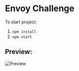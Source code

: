 # Envoy Challenge

To start project:
1. `npm install`
2. `npm start`

## Preview:
![Preview](https://i.imgur.com/uesJQJf.png)
